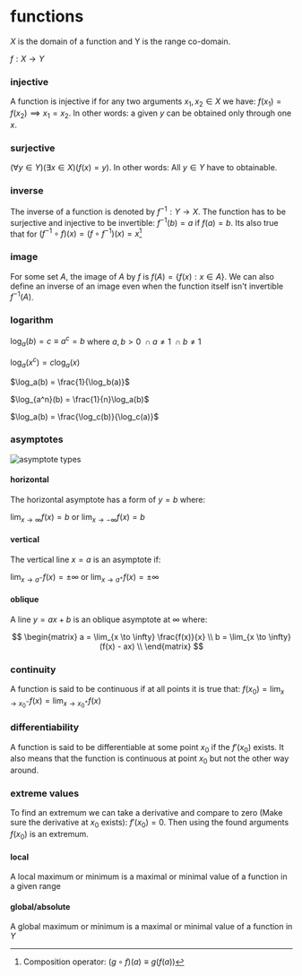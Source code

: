 # functions

$X$ is the domain of a function and Y is the range co-domain.

$f : X \to Y$

### injective

A function is injective if for any two arguments $x_1, x_2 \in X$ we have: $f(x_1) = f(x_2) \implies x_1 = x_2$. In other words: a given $y$ can be obtained only through one $x$.

### surjective

$(\forall y \in Y)(\exists x \in X)(f(x) = y)$. In other words: All $y \in Y$ have to obtainable.

### inverse

The inverse of a function is denoted by $f^{-1}: Y \to X$. The function has to be surjective and injective to be invertible: $f^{-1}(b) = a$ if $f(a) = b$. Its also true that for $(f^{-1} \circ f)(x) = (f \circ f^{-1})(x) = x$[^1]

### image

For some set $A$, the image of $A$ by $f$ is $f(A) = \{f(x): x \in A\}$. We can also define an inverse of an image even when the function itself isn't invertible $f^{-1}(A)$.

### logarithm

$\log_a(b) = c \equiv a^c = b$ where $a, b > 0\ \cap a \neq 1\ \cap b \neq 1$

$\log_a(x^c) = c\log_a(x)$

$\log_a(b) = \frac{1}{\log_b(a)}$

$\log_{a^n}(b) = \frac{1}{n}\log_a(b)$

$\log_a(b) = \frac{\log_c(b)}{\log_c(a)}$

### asymptotes

![asymptote types](https://www.mathsisfun.com/algebra/images/asymptote-types.svg)

#### horizontal

The horizontal asymptote has a form of $y = b$ where:

$\lim_{x \to \infty} f(x) = b$ or $\lim_{x \to -\infty} f(x) = b$

#### vertical

The vertical line $x = a$ is an asymptote if:

$\lim_{x \to a^-} f(x) = \pm \infty$ or $\lim_{x \to a^+} f(x) = \pm \infty$

#### oblique

A line $y = ax + b$ is an oblique asymptote at $\infty$ where:

$$
\begin{matrix}
	a = \lim_{x \to \infty} \frac{f(x)}{x} \\
	b = \lim_{x \to \infty} (f(x) - ax) \\
\end{matrix}
$$

### continuity

A function is said to be continuous if at all points it is true that: $f(x_0) = \lim_{x \to x_0^-}f(x) = \lim_{x \to x_0^+}f(x)$

### differentiability

A function is said to be differentiable at some point $x_0$ if the $f'(x_0)$ exists. It also means that the function is continuous at point $x_0$ but not the other way around.

### extreme values

To find an extremum we can take a derivative and compare to zero (Make sure the derivative at $x_0$ exists): $f'(x_0) = 0$. Then using the found arguments $f(x_0)$ is an extremum.

#### local

A local maximum or minimum is a maximal or minimal value of a function in a given range

#### global/absolute

A global maximum or minimum is a maximal or minimal value of a function in $Y$

[^1]: Composition operator: $(g \circ f)(a) \equiv g(f(a))$
